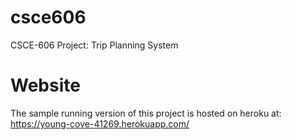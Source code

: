 # csce606
CSCE-606 Project: Trip Planning System

# Website
The sample running version of this project is hosted on heroku at:
https://young-cove-41269.herokuapp.com/
